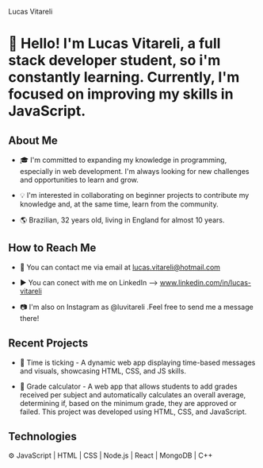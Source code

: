 Lucas Vitareli
# 👋 Hello! I'm Lucas Vitareli, a full stack developer student, so i'm constantly learning. Currently, I'm focused on improving my skills in JavaScript.

## About Me
- 🎓 I'm committed to expanding my knowledge in programming, especially in web development. I'm always looking for new challenges and opportunities to learn and grow.

- 💡 I'm interested in collaborating on beginner projects to contribute my knowledge and, at the same time, learn from the community.

- 🌎 Brazilian, 32 years old, living in England for almost 10 years.

## How to Reach Me
- 📧 You can contact me via email at lucas.vitareli@hotmail.com

- ▶️ You can conect with me on LinkedIn --> www.linkedin.com/in/lucas-vitareli

- 📷 I'm also on Instagram as @luvitareli .Feel free to send me a message there!

## Recent Projects
- 🚀 Time is ticking - A dynamic web app displaying time-based messages and visuals, showcasing HTML, CSS, and JS skills.

- 🔧 Grade calculator - A web app that allows students to add grades received per subject and automatically calculates an overall average, determining if, based on the minimum grade, they are approved or failed.
                      This project was developed using HTML, CSS, and JavaScript.

## Technologies
⚙️ JavaScript | HTML | CSS | Node.js | React | MongoDB | C++ 





